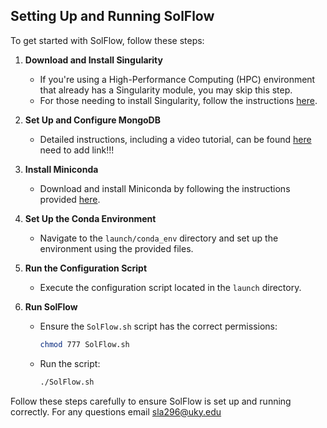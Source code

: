 ## Setting Up and Running SolFlow

To get started with SolFlow, follow these steps:

1. **Download and Install Singularity**
   - If you're using a High-Performance Computing (HPC) environment that already has a Singularity module, you may skip this step.
   - For those needing to install Singularity, follow the instructions [here](https://docs.sylabs.io/guides/3.0/user-guide/installation.html).

2. **Set Up and Configure MongoDB**
   - Detailed instructions, including a video tutorial, can be found [here](#) need to add link!!!

3. **Install Miniconda**
   - Download and install Miniconda by following the instructions provided [here](https://docs.anaconda.com/miniconda/miniconda-install/).

4. **Set Up the Conda Environment**
   - Navigate to the `launch/conda_env` directory and set up the environment using the provided files.

5. **Run the Configuration Script**
   - Execute the configuration script located in the `launch` directory.

6. **Run SolFlow**
   - Ensure the `SolFlow.sh` script has the correct permissions:
     ```bash
     chmod 777 SolFlow.sh
     ```
   - Run the script:
     ```bash
     ./SolFlow.sh
     ```

Follow these steps carefully to ensure SolFlow is set up and running correctly.
For any questions email sla296@uky.edu
